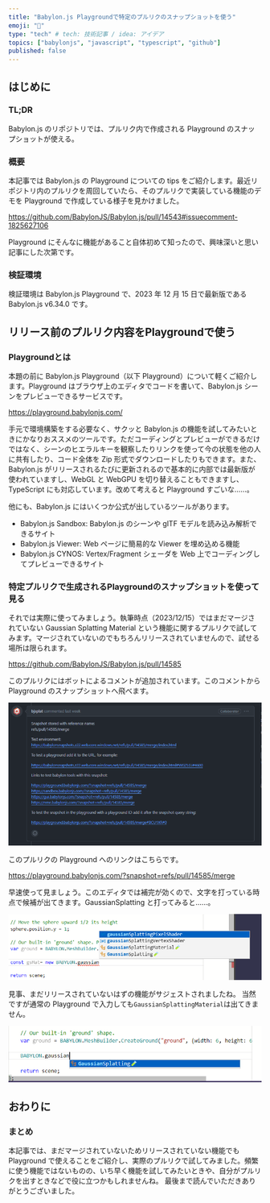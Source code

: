 ```yaml
---
title: "Babylon.js Playgroundで特定のプルリクのスナップショットを使う"
emoji: "🍪"
type: "tech" # tech: 技術記事 / idea: アイデア
topics: ["babylonjs", "javascript", "typescript", "github"]
published: false
---
```


## はじめに

### TL;DR

Babylon.js のリポジトリでは、プルリク内で作成される Playground のスナップショットが使える。

### 概要

本記事では Babylon.js の Playground についての tips をご紹介します。最近リポジトリ内のプルリクを周回していたら、そのプルリクで実装している機能のデモを Playground で作成している様子を見かけました。

https://github.com/BabylonJS/Babylon.js/pull/14543#issuecomment-1825627106

Playground にそんなに機能があること自体初めて知ったので、興味深いと思い記事にした次第です。

### 検証環境

検証環境は Babylon.js Playground で、2023 年 12 月 15 日で最新版である Babylon.js v6.34.0 です。

## リリース前のプルリク内容をPlaygroundで使う

### Playgroundとは

本題の前に Babylon.js Playground（以下 Playground）について軽くご紹介します。Playground はブラウザ上のエディタでコードを書いて、Babylon.js シーンをプレビューできるサービスです。

https://playground.babylonjs.com/

手元で環境構築をする必要なく、サクッと Babylon.js の機能を試してみたいときにかなりおススメのツールです。ただコーディングとプレビューができるだけではなく、シーンのヒエラルキーを観察したりリンクを使って今の状態を他の人に共有したり、コード全体を Zip 形式でダウンロードしたりもできます。また、Babylon.js がリリースされるたびに更新されるので基本的に内部では最新版が使われていますし、WebGL と WebGPU を切り替えることもできますし、TypeScript にも対応しています。改めて考えると Playground すごいな......。

他にも、Babylon.js にはいくつか公式が出しているツールがあります。

- Babylon.js Sandbox: Babylon.js のシーンや glTF モデルを読み込み解析できるサイト
- Babylon.js Viewer: Web ページに簡易的な Viewer を埋め込める機能
- Babylon.js CYNOS: Vertex/Fragment シェーダを Web 上でコーディングしてプレビューできるサイト

### 特定プルリクで生成されるPlaygroundのスナップショットを使って見る

それでは実際に使ってみましょう。執筆時点（2023/12/15）ではまだマージされていない Gaussian Splatting Material という機能に関するプルリクで試してみます。マージされていないのでもちろんリリースされていませんので、試せる場所は限られます。

https://github.com/BabylonJS/Babylon.js/pull/14585

このプルリクにはボットによるコメントが追加されています。このコメントから Playground のスナップショットへ飛べます。

![Alt text](/images/playground-pullreq/bjsplat.png)

このプルリクの Playground へのリンクはこちらです。

https://playground.babylonjs.com/?snapshot=refs/pull/14585/merge

早速使って見ましょう。このエディタでは補完が効くので、文字を打っている時点で候補が出てきます。GaussianSplatting と打ってみると......。

![Alt text](/images/playground-pullreq/gsmat.png)

見事、まだリリースされていないはずの機能がサジェストされましたね。
当然ですが通常の Playground で入力しても`GaussianSplattingMaterial`は出てきません。

![Alt text](/images/playground-pullreq/normal-pg.png)

## おわりに

<!-- textlint-disable -->
### まとめ

本記事では、まだマージされていないためリリースされていない機能でも Playground で使えることをご紹介し、実際のプルリクで試してみました。頻繁に使う機能ではないものの、いち早く機能を試してみたいときや、自分がプルリクを出すときなどで役に立つかもしれませんね。
最後まで読んでいただきありがとうございました。
